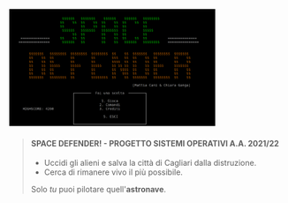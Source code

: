 <img src="SpaceDefender.png" height="212" width="373">

> #### SPACE DEFENDER! - PROGETTO SISTEMI OPERATIVI A.A. 2021/22
>
> - Uccidi gli alieni e salva la città di Cagliari dalla distruzione.
> - Cerca di rimanere vivo il più possibile.
>
>  Solo *tu* puoi pilotare quell'**astronave**.
